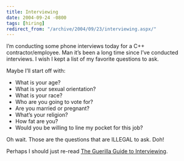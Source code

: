 ```yaml
---
title: Interviewing
date: 2004-09-24 -0800
tags: [hiring]
redirect_from: "/archive/2004/09/23/interviewing.aspx/"
---
```


I’m conducting some phone interviews today for a C++ contractor/employee. Man it’s been a long time since I’ve conducted
interviews. I wish I kept a list of my favorite questions to ask.

Maybe I’ll start off with:

-   What is your age?
-   What is your sexual orientation?
-   What is your race?
-   Who are you going to vote for?
-   Are you married or pregnant?
-   What’s your religion?
-   How fat are you?
-   Would you be willing to line my pocket for this job?

Oh wait. Those are the questions that are ILLEGAL to ask. Doh!

Perhaps I should just re-read [The Guerilla Guide to Interviewing](http://www.joelonsoftware.com/articles/fog0000000073.html).

